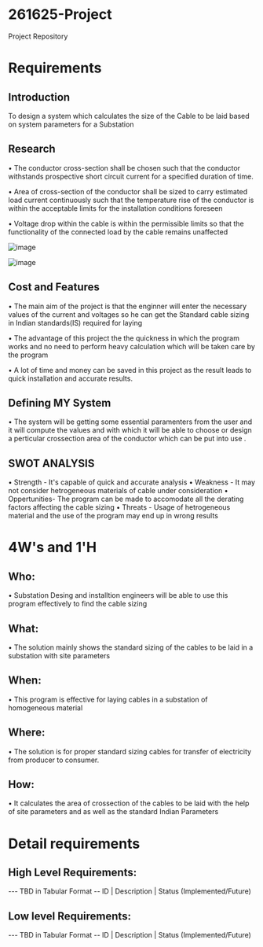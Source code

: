 # 261625-Project
Project Repository
# Requirements
## Introduction
 To design a system which calculates the size of the Cable to be laid based on system parameters for a Substation

## Research
•	The conductor cross-section shall be chosen such that the conductor withstands prospective short circuit current for a specified duration of time.

•	Area of cross-section of the conductor shall be sized to carry estimated load current continuously such that the temperature rise of the conductor is within the acceptable limits for the installation conditions foreseen

•	Voltage drop within the cable is within the permissible limits so that the functionality of the connected load by the cable remains unaffected




![image](https://user-images.githubusercontent.com/80807460/113964048-5bca8b80-9848-11eb-96e5-307e10c9409e.png)



![image](https://user-images.githubusercontent.com/80807460/113964131-7f8dd180-9848-11eb-9902-f71b2fcb9930.png)
## Cost and Features

• The main aim of the project is that the enginner will enter the necessary values of the current and voltages so he can get the Standard cable sizing in Indian standards(IS) required for laying 

• The advantage of this project the the quickness in which the program works and no need to perform heavy calculation which will be taken care by the program

• A lot of time and money can be saved in this project as the result leads to quick installation and accurate results.
 
## Defining MY System
   
• The system will be getting some essential paramenters from the user and it will compute the values and with which it will be able to choose or design a perticular crossection area of the conductor which can be put into use .
   
   
## SWOT ANALYSIS

• Strength     - It's capable of quick and accurate analysis
• Weakness     - It may not consider hetrogeneous materials of cable under consideration
• Oppertunities- The program can be made to accomodate all the derating factors affecting the cable sizing
• Threats      - Usage of hetrogeneous material and the use of the program may end up in wrong results


# 4W&#39;s and 1&#39;H

## Who:

• Substation Desing and installtion engineers will be able to use this program effectively to find the cable sizing

## What:

• The solution mainly shows the standard sizing of the cables to be laid in a substation with site parameters 


## When:

• This program is effective for laying cables in a substation of homogeneous material 

## Where:

• The solution is for proper standard sizing cables for transfer of electricity from producer to consumer. 

## How:

• It calculates the area of crossection of the cables to be laid with the help of site parameters and as well as the standard Indian Parameters  

# Detail requirements
## High Level Requirements:
--- TBD in Tabular Format 
-- ID | Description | Status (Implemented/Future)


##  Low level Requirements:
--- TBD in Tabular Format 
-- ID | Description | Status (Implemented/Future)
